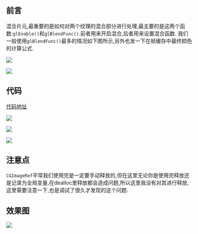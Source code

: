
## 前言
混合片元,最重要的是如何对两个纹理的混合部分进行处理,最主要的是这两个函数:`glEnable()`和`glBlendFunc()`.前者用来开启混合,后者用来设置混合函数.
我们一般使用`glBlendFunc()`最多的情况如下图所示,另外也发一下在帧缓存中最终颜色的计算公式.

![](https://github.com/RPGLiker/StudyBlog/blob/master/%E5%AD%A6%E4%B9%A0%E7%AC%94%E8%AE%B0/OpegGL/%E5%9B%BE%E7%89%87/4.%E6%B7%B7%E5%90%88%E7%89%87%E5%85%83/1.png)

![](https://github.com/RPGLiker/StudyBlog/blob/master/%E5%AD%A6%E4%B9%A0%E7%AC%94%E8%AE%B0/OpegGL/%E5%9B%BE%E7%89%87/4.%E6%B7%B7%E5%90%88%E7%89%87%E5%85%83/2.png)

## 代码
[代码地址](https://github.com/RPGLiker/StudyForOpenGL/blob/master/OpegGLDemo/OpegGLDemo/Class/MixedFragment/MixedFragmentViewController.m)

![](https://github.com/RPGLiker/StudyBlog/blob/master/%E5%AD%A6%E4%B9%A0%E7%AC%94%E8%AE%B0/OpegGL/%E5%9B%BE%E7%89%87/4.%E6%B7%B7%E5%90%88%E7%89%87%E5%85%83/3.png)

![](https://github.com/RPGLiker/StudyBlog/blob/master/%E5%AD%A6%E4%B9%A0%E7%AC%94%E8%AE%B0/OpegGL/%E5%9B%BE%E7%89%87/4.%E6%B7%B7%E5%90%88%E7%89%87%E5%85%83/4.png)

![](https://github.com/RPGLiker/StudyBlog/blob/master/%E5%AD%A6%E4%B9%A0%E7%AC%94%E8%AE%B0/OpegGL/%E5%9B%BE%E7%89%87/4.%E6%B7%B7%E5%90%88%E7%89%87%E5%85%83/5.png)

## 注意点
`CGImageRef`平常我们使用完是一定要手动释放的,但在这里无论你是使用完释放还是记录为全局变量,在dealloc里释放都会造成问题,所以这里我没有对其进行释放,这里需要注意一下,也是调试了很久才发现的这个问题.

## 效果图
![](https://github.com/RPGLiker/StudyBlog/blob/master/%E5%AD%A6%E4%B9%A0%E7%AC%94%E8%AE%B0/OpegGL/%E5%9B%BE%E7%89%87/4.%E6%B7%B7%E5%90%88%E7%89%87%E5%85%83/6.png)
